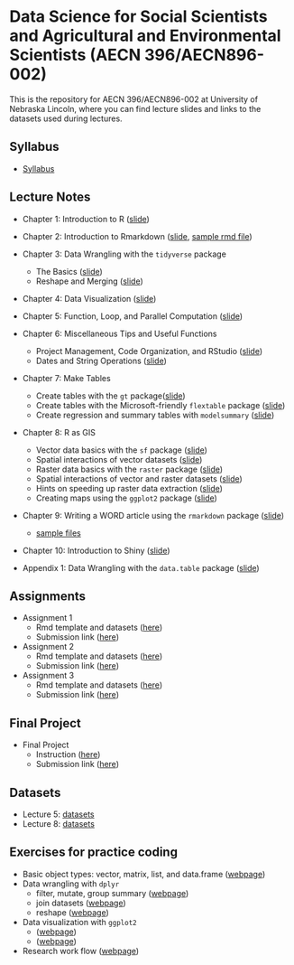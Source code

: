 
# Data Science for Social Scientists and Agricultural and Environmental Scientists (AECN 396/AECN896-002)

This is the repository for AECN 396/AECN896-002 at University of Nebraska Lincoln, where you can find lecture slides and links to the datasets used during lectures.

## Syllabus

+ [Syllabus](https://tmieno2.github.io/AECN-Data-Science-R/Syllabus/2023/syllabus_2023.pdf)

## Lecture Notes

+ Chapter 1: Introduction to R ([slide](https://tmieno2.github.io/AECN-Data-Science-R/Chapter-1-Introduction/Introduction.html))
+ Chapter 2: Introduction to Rmarkdown ([slide](https://tmieno2.github.io/AECN-Data-Science-R/Chapter-2-Rmarkdown/Rmarkdown_x.html), [sample rmd file](https://tmieno2.github.io/AECN-Data-Science-R/Chapter-2-Rmarkdown/sample_rmd.Rmd))
+ Chapter 3: Data Wrangling with the `tidyverse` package 
  - The Basics ([slide](https://tmieno2.github.io/AECN-Data-Science-R/Chapter-3-DataWrangling/data_wrangling_basics_x.html))
  - Reshape and Merging ([slide](https://tmieno2.github.io/AECN-Data-Science-R/Chapter-3-DataWrangling/data_wrangling_reshape_merge_x.html))
+ Chapter 4: Data Visualization ([slide](https://tmieno2.github.io/AECN-Data-Science-R/Chapter-4-DataVisualization/data_visualization_x.html))
+ Chapter 5: Function, Loop, and Parallel Computation ([slide](https://tmieno2.github.io/AECN-Data-Science-R/Chapter-5-Functions-Loop-Parallel/function_loop_parallel_x.html))
+ Chapter 6: Miscellaneous Tips and Useful Functions
    * Project Management, Code Organization, and RStudio  ([slide](https://tmieno2.github.io/AECN-Data-Science-R/Chapter-6-HowCodeProject/code_project_RStudio_x.html))
    * Dates and String Operations  ([slide](https://tmieno2.github.io/AECN-Data-Science-R/Chapter-6-Miscellaneous/misc_x.html))
+ Chapter 7: Make Tables 
    * Create tables with the `gt` package([slide](https://tmieno2.github.io/AECN-Data-Science-R/Chapter-7-MakeTable_gt/make_table_gt_x.html))
    * Create tables with the Microsoft-friendly `flextable` package ([slide](https://tmieno2.github.io/AECN-Data-Science-R/Chapter-7-MakeTable_flextable/make_table_flextable_x.html))
    * Create regression and summary tables with `modelsummary` ([slide](https://tmieno2.github.io/AECN-Data-Science-R/Chapter-7-MakeTable_modelsummary/modelsummary_x.html))
+ Chapter 8: R as GIS
    * Vector data basics with the `sf` package ([slide](https://tmieno2.github.io/AECN-Data-Science-R/Chapter-8-SpatialData/r_as_GIS_vector_basics_x.html))
    * Spatial interactions of vector datasets ([slide](https://tmieno2.github.io/AECN-Data-Science-R/Chapter-8-SpatialData/r_as_GIS_vector_interaction_x.html))
    * Raster data basics with the `raster` package ([slide](https://tmieno2.github.io/AECN-Data-Science-R/Chapter-8-SpatialData/r_as_GIS_raster_basics_x.html))
    * Spatial interactions of vector and raster datasets ([slide](https://tmieno2.github.io/AECN-Data-Science-R/Chapter-8-SpatialData/r_as_GIS_vector_raster_interaction_x.html))
    * Hints on speeding up raster data extraction ([slide](https://tmieno2.github.io/AECN-Data-Science-R/Chapter-8-SpatialData/r_as_GIS_speed_x.html))
    * Creating maps using the `ggplot2` package ([slide](https://tmieno2.github.io/AECN-Data-Science-R/Chapter-8-SpatialData/r_as_GIS_map_x.html))
+ Chapter 9: Writing a WORD article using the `rmarkdown` package ([slide](https://tmieno2.github.io/AECN-Data-Science-R/Chapter-9-WritingArticle/write_article_with_rmd_x.html))
    * [sample files](https://www.dropbox.com/sh/7dccenk0f03v7sq/AADTO0UpSjuD4y3T4KDyTQgia?dl=0)

+ Chapter 10: Introduction to Shiny ([slide](https://tmieno2.github.io/AECN-Data-Science-R/Chapter-10-Shiny/shiny_x.html))

+ Appendix 1: Data Wrangling with the `data.table` package ([slide](https://tmieno2.github.io/AECN-Data-Science-R/data.table/data.table_x.html))

## Assignments

+ Assignment 1
    * Rmd template and datasets ([here](https://www.dropbox.com/sh/3zmqx3n5flazmbx/AABTkPt1U0enh1wDkysDFXZYa?dl=0))
    * Submission link ([here](https://www.dropbox.com/request/RJ72YQjh4XZ4ZrcbPbaw))
+ Assignment 2
    * Rmd template and datasets ([here](https://www.dropbox.com/sh/1r5k6p5vcdlk5dx/AAAZxa9e427cXaz1Jw6sE8nNa?dl=0))
    * Submission link ([here](https://www.dropbox.com/request/4kpFrPyezSheeIyA5PXo))
+ Assignment 3
    * Rmd template and datasets ([here](https://www.dropbox.com/scl/fo/p27sphr6ies6u55313ipb/h?rlkey=20rsdjlshz8cz0k96qpcmcf2g&dl=0))
    * Submission link ([here](https://www.dropbox.com/request/kqNUZ347GNoTW3MZXAvn))

## Final Project

+ Final Project 
    * Instruction ([here](https://tmieno2.github.io/AECN-Data-Science-R/FinalProject/final_project_x.html))
    * Submission link ([here](https://www.dropbox.com/request/4rH7feLQSlJkoJBlNJy3))

## Datasets

+ Lecture 5: [datasets](https://www.dropbox.com/sh/tonqm6wiu72t5m7/AABZEwq2UZlq0s4RxZLKzq3Ya?dl=0)
+ Lecture 8: [datasets](https://www.dropbox.com/sh/mn7yk7baru0pm4e/AADDfjIHcWpxACamPh3NVGI4a?dl=0)

## Exercises for practice coding

+ Basic object types: vector, matrix, list, and data.frame ([webpage](https://tmieno2.github.io/AECN-Data-Science-R/Exercises/basic_objects_creation_extraction.html))
+ Data wrangling with `dplyr`
  + filter, mutate, group summary ([webpage](https://tmieno2.github.io/AECN-Data-Science-R/Exercises/data_wrangling_dplyr.html))
  + join datasets ([webpage](https://tmieno2.github.io/AECN-Data-Science-R/Exercises/data_merging.html))
  + reshape ([webpage](https://tmieno2.github.io/AECN-Data-Science-R/Exercises/reshape.html))
+ Data visualization with `ggplot2` 
  + ([webpage](https://tmieno2.github.io/AECN-Data-Science-R/Exercises/ggplot2.html))
  + ([webpage](https://tmieno2.github.io/AECN-Data-Science-R/Exercises/practice_theme.html))
+ Research work flow ([webpage](https://tmieno2.github.io/AECN-Data-Science-R/Exercises/research_work_flow.html))